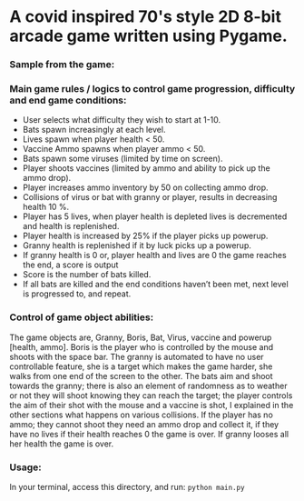 # A covid inspired 70's style 2D 8-bit arcade game written using Pygame.

### Sample from the game:

### Main game rules / logics to control game progression, difficulty and end game conditions:


- User selects what difficulty they wish to start at 1-10.
- Bats spawn increasingly at each level.
- Lives spawn when player health < 50.
- Vaccine Ammo spawns when player ammo < 50.
- Bats spawn some viruses (limited by time on screen).
- Player shoots vaccines (limited by ammo and ability
to pick up the ammo drop).
- Player increases ammo inventory by 50 on collecting ammo drop.
- Collisions of virus or bat with granny or player, results in decreasing health 10 %.
- Player has 5 lives, when player health is depleted lives is decremented and health is replenished.
- Player health is increased by 25% if the player picks up powerup.
- Granny health is replenished if it by luck picks up a powerup.
- If granny health is 0 or, player health and lives are 0 the game reaches the end, a score is output
- Score is the number of bats killed.
- If all bats are killed and the end conditions haven’t been met, next level is progressed to, and repeat.

### Control of game object abilities:

The game objects are, Granny, Boris, Bat, Virus, vaccine and powerup [health, ammo]. Boris is the player who is controlled by the mouse and shoots with the space bar. The granny is automated to have no user controllable feature, she is a target which makes the game harder, she walks from one end of the screen to the other. The bats aim and shoot towards the granny; there is also an element of randomness as to weather or not they will shoot knowing they can reach the target; the player controls the aim of their shot with the mouse and a vaccine is shot, I explained in the other sections what happens on various collisions.
If the player has no ammo; they cannot shoot they need an ammo drop and collect it, if they have no lives if their health reaches 0 the game is over. If granny looses all her health the game is over.

### Usage:

In your terminal, access this directory, and run: `python main.py`